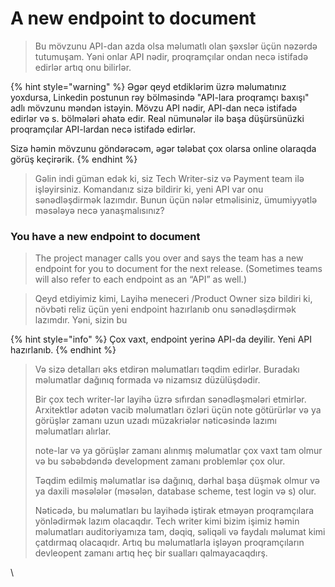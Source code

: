 # A new endpoint to document

> Bu mövzunu API-dan azda olsa məlumatlı olan şəxslər üçün nəzərdə tutumuşam. Yəni onlar API nədir, proqramçılar ondan necə istifadə edirlər artıq onu bilirlər.

{% hint style="warning" %}
Əgər qeyd etdiklərim üzrə məlumatınız yoxdursa, Linkedin postunun rəy bölməsində "API-lara proqramçı baxışı" adlı mövzunu məndən istəyin. Mövzu API nədir, API-dan necə istifadə edirlər və s. bölmələri əhatə edir. Real nümunələr ilə başa düşürsünüzki proqramçılar API-lardan necə istifadə edirlər.

Sizə həmin mövzunu göndərəcəm, əgər tələbat çox olarsa online olaraqda görüş keçirərik.
{% endhint %}

> Gəlin indi güman edək ki, siz Tech Writer-siz və Payment team ilə işləyirsiniz. Komandanız sizə bildirir ki, yeni API var onu sənədləşdirmək lazımdır. Bunun üçün nələr etməlisiniz, ümumiyyətlə məsələyə necə yanaşmalısınız?&#x20;

### You have a new endpoint to document

> The project manager calls you over and says the team has a new endpoint for you to document for the next release. (Sometimes teams will also refer to each endpoint as an “API” as well.)

> Qeyd etdiyimiz kimi, Layihə meneceri /Product Owner sizə bildiri ki, növbəti reliz üçün yeni endpoint hazırlanıb onu sənədləşdirmək lazımdır. Yəni, sizin bu&#x20;

{% hint style="info" %}
Çox vaxt, endpoint yerinə API-da deyilir. Yeni API hazırlanıb.
{% endhint %}

> Və sizə detalları əks etdirən məlumatları təqdim edirlər. Buradakı məlumatlar dağınıq formada və nizamsız düzülüşdədir.
>
> Bir çox tech writer-lər layihə üzrə sıfırdan sənədləşmələri etmirlər. Arxitektlər adətən vacib məlumatları özləri üçün note götürürlər və ya görüşlər zamanı uzun uzadı müzakriələr nəticəsində lazımı məlumatları alırlar.
>
> note-lar və ya görüşlər zamanı alınmış məlumatlar çox vaxt tam olmur və bu səbəbdəndə development zamanı problemlər çox olur.&#x20;
>
> Təqdim edilmiş məlumatlar isə dağınıq, dərhal başa düşmək olmur və ya daxili məsələlər (məsələn, database scheme, test login və s) olur.
>
> Nəticədə, bu məlumatları bu layihədə iştirak etməyən proqramçılara yönlədirmək lazım olacaqdır. Tech writer kimi bizim işimiz həmin məlumatları auditoriyamıza tam, dəqiq, səliqəli və faydalı məlumat kimi çatdırmaq olacaqıdr. Artıq bu məlumatlarla işləyən proqramçıların devleopent zamanı artıq heç bir sualları qalmayacaqdırş.

\

